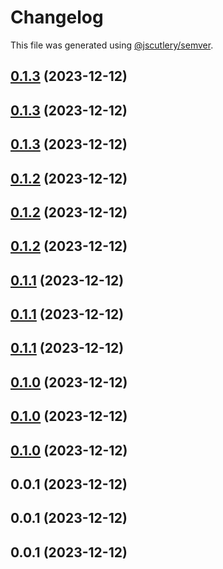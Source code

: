 # Changelog

This file was generated using [@jscutlery/semver](https://github.com/jscutlery/semver).

## [0.1.3](https://github.com/sustainjane98/playwright-extensions/compare/v0.1.2...v0.1.3) (2023-12-12)

## [0.1.3](https://github.com/sustainjane98/playwright-extensions/compare/v0.1.2...v0.1.3) (2023-12-12)

## [0.1.3](https://github.com/sustainjane98/playwright-extensions/compare/v0.1.2...v0.1.3) (2023-12-12)

## [0.1.2](https://github.com/sustainjane98/playwright-extensions/compare/v0.1.1...v0.1.2) (2023-12-12)

## [0.1.2](https://github.com/sustainjane98/playwright-extensions/compare/v0.1.1...v0.1.2) (2023-12-12)

## [0.1.2](https://github.com/sustainjane98/playwright-extensions/compare/v0.1.1...v0.1.2) (2023-12-12)

## [0.1.1](https://github.com/sustainjane98/playwright-extensions/compare/v0.1.0...v0.1.1) (2023-12-12)

## [0.1.1](https://github.com/sustainjane98/playwright-extensions/compare/v0.1.0...v0.1.1) (2023-12-12)

## [0.1.1](https://github.com/sustainjane98/playwright-extensions/compare/v0.1.0...v0.1.1) (2023-12-12)

## [0.1.0](https://github.com/sustainjane98/playwright-extensions/compare/v0.0.1...v0.1.0) (2023-12-12)

## [0.1.0](https://github.com/sustainjane98/playwright-extensions/compare/v0.0.1...v0.1.0) (2023-12-12)

## [0.1.0](https://github.com/sustainjane98/playwright-extensions/compare/v0.0.1...v0.1.0) (2023-12-12)

## 0.0.1 (2023-12-12)

## 0.0.1 (2023-12-12)

## 0.0.1 (2023-12-12)
